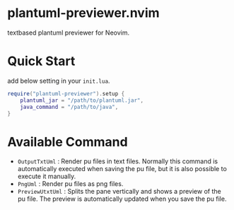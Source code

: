 # plantuml-previewer.nvim

textbased plantuml previewer for Neovim.

# Quick Start

add below setting in your `init.lua`.
```lua
require("plantuml-previewer").setup {
    plantuml_jar = "/path/to/plantuml.jar",
    java_command = "/path/to/java",
}
```

# Available Command

* `OutputTxtUml` : Render pu files in text files. Normally this command is automatically executed when saving the pu file, but it is also possible to execute it manually.
* `PngUml` : Render pu files as png files.
* `PreviewUtxtUml` : Splits the pane vertically and shows a preview of the pu file. The preview is automatically updated when you save the pu file.
